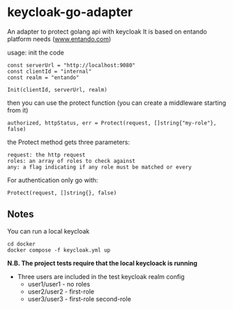 # keycloak-go-adapter
An adapter to protect golang api with keycloak
It is based on entando platform needs (www.entando.com)

usage:
init the code
```
const serverUrl = "http://localhost:9080"
const clientId = "internal"
const realm = "entando"

Init(clientId, serverUrl, realm)
```

then you can use the protect function (you can create a middleware starting from it)
```
authorized, httpStatus, err = Protect(request, []string{"my-role"}, false)
```

the Protect method gets three parameters:
```
request: the http request
roles: an array of roles to check against
any: a flag indicating if any role must be matched or every
```

For authentication only go with:
```
Protect(request, []string{}, false)
```



## Notes
You can run a local keycloak
```
cd docker
docker compose -f keycloak.yml up
```

**N.B. The project tests require that the local keycloack is running**

* Three users are included in the test keycloak realm config
    * user1/user1 - no roles 
    * user2/user2 - first-role 
    * user3/user3 - first-role second-role 

